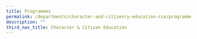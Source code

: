 ```yaml
---
title: Programmes
permalink: /departments/character-and-citizenry-education-cce/programmes/
description: ""
third_nav_title: Character & Citizen Education
---
```

